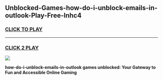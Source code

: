 
## Unblocked-Games-how-do-i-unblock-emails-in-outlook-Play-Free-lnhc4
<h3>
<a href="https://premium76.site?title=how-do-i-unblock-emails-in-outlook&ref=20M">CLICK TO PLAY</a></h3>
<hr>

<h3>
<a href="https://premium76.site?title=how-do-i-unblock-emails-in-outlook&ref=20M">CLICK 2 PLAY</a>
  
</h3>

<a href="https://premium76.site?title=how-do-i-unblock-emails-in-outlook&ref=19M"><img src="https://clearcache.store/games.png"></a>


**how-do-i-unblock-emails-in-outlook games unblocked: Your Gateway to Fun and Accessible Online Gaming**
